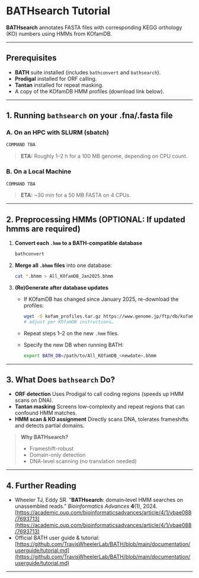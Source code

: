 
# BATHsearch Tutorial

**BATHsearch** annotates FASTA files with corresponding KEGG orthology (KO) numbers using HMMs from KOfamDB.

---

## Prerequisites

- **BATH** suite installed (includes `bathconvert` and `bathsearch`).
- **Prodigal** installed for ORF calling.
- **Tantan** installed for repeat masking.
- A copy of the KOfamDB HMM profiles (download link below).

---

## 1. Running `bathsearch` on your .fna/.fasta file

### A. On an HPC with SLURM (sbatch)

```bash
COMMAND TBA
```

> **ETA:** Roughly 1–2 h for a 100 MB genome, depending on CPU count.

### B. On a Local Machine

```bash
COMMAND TBA
```

> **ETA:** \~30 min for a 50 MB FASTA on 4 CPUs.

---

## 2. Preprocessing HMMs (OPTIONAL: If updated hmms are required)

1. **Convert each `.hmm` to a BATH-compatible database**  
   ```bash
   bathconvert
   ```

2. **Merge all `.bhmm` files** into one database:

   ```bash
   cat *.bhmm > All_KOfamDB_Jan2025.bhmm
   ```
3. **(Re)Generate after database updates**

   * If KOfamDB has changed since January 2025, re-download the profiles:

     ```bash
     wget -O kofam_profiles.tar.gz https://www.genome.jp/ftp/db/kofam/ko_list.gz
     # adjust per KOfamDB instructions…
     ```
   * Repeat steps 1–2 on the new `.hmm` files.
   * Specify the new DB when running BATH:

     ```bash
     export BATH_DB=/path/to/All_KOfamDB_<newdate>.bhmm
     ```

---

## 3. What Does `bathsearch` Do?

* **ORF detection**
  Uses Prodigal to call coding regions (speeds up HMM scans on DNA).
* **Tantan masking**
  Screens low-complexity and repeat regions that can confound HMM matches.
* **HMM scan & KO assignment**
  Directly scans DNA, tolerates frameshifts and detects partial domains.

> **Why BATHsearch?**
>
> * Frameshift-robust
> * Domain-only detection
> * DNA-level scanning (no translation needed)

---

## 4. Further Reading

* Wheeler TJ, Eddy SR. “**BATHsearch**: domain‐level HMM searches on unassembled reads.” *Bioinformatics Advances* **4**(1), 2024.
  [https://academic.oup.com/bioinformaticsadvances/article/4/1/vbae088/7693713](https://academic.oup.com/bioinformaticsadvances/article/4/1/vbae088/7693713)
* Official BATH user guide & tutorial:
  [https://github.com/TravisWheelerLab/BATH/blob/main/documentation/userguide/tutorial.md](https://github.com/TravisWheelerLab/BATH/blob/main/documentation/userguide/tutorial.md)

---
